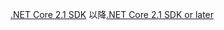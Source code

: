 <span data-ttu-id="42f48-101">[.NET Core 2.1 SDK](https://dotnet.microsoft.com/download/dotnet-core) 以降</span><span class="sxs-lookup"><span data-stu-id="42f48-101">[.NET Core 2.1 SDK or later](https://dotnet.microsoft.com/download/dotnet-core)</span></span>
